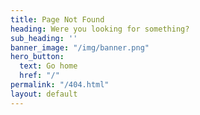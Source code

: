 ```yaml
---
title: Page Not Found
heading: Were you looking for something?
sub_heading: ''
banner_image: "/img/banner.png"
hero_button:
  text: Go home
  href: "/"
permalink: "/404.html"
layout: default
---
```

